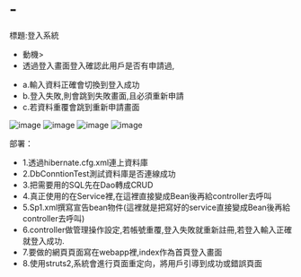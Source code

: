 # -
標題:登入系統
-  動機>
-  透過登入畫面登入確認此用戶是否有申請過,
*  a.輸入資料正確會切換到登入成功
*  b.登入失敗,則會跳到失敗畫面,且必須重新申請
*  c.若資料重覆會跳到重新申請畫面






![image](https://github.com/user-attachments/assets/716adeb1-41bd-4402-86c3-caafcfa90062)
![image](https://github.com/user-attachments/assets/dc2b9299-d0ff-4177-813f-9b1d5fd63a9f)
![image](https://github.com/user-attachments/assets/7139b557-73bd-4484-b4f4-cef2d68081c8)
![image](https://github.com/user-attachments/assets/bee42aea-a5da-4d18-81cf-aa56703f7a5d)

部署：
*  1.透過hibernate.cfg.xml連上資料庫
*  2.DbConntionTest測試資料庫是否連線成功
*  3.把需要用的SQL先在Dao轉成CRUD
*  4.真正使用的在Service裡,在這裡直接變成Bean後再給controller去呼叫
*  5.Sp1.xml撰寫宣告bean物件(這裡就是把寫好的service直接變成Bean後再給controller去呼叫)
*  6.controller做管理操作設定,若帳號重覆,登入失敗就重新註冊,若登入輸入正確就登入成功.
*  7.要做的網頁頁面寫在webapp裡,index作為首頁登入畫面
*  8.使用struts2,系統會進行頁面重定向，將用戶引導到成功或錯誤頁面
